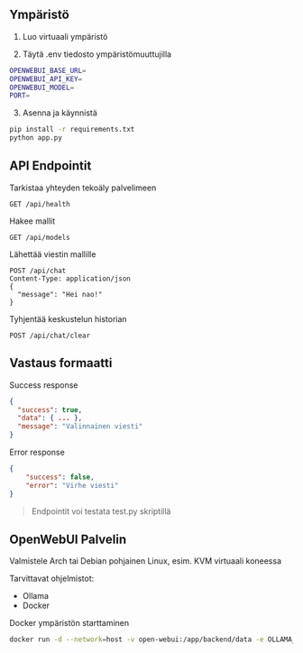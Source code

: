 ## Ympäristö

1. Luo virtuaali ympäristö

2. Täytä .env tiedosto ympäristömuuttujilla

```bash
OPENWEBUI_BASE_URL=
OPENWEBUI_API_KEY=
OPENWEBUI_MODEL=
PORT=
```

3. Asenna ja käynnistä

```sh
pip install -r requirements.txt
python app.py
```

## API Endpointit

Tarkistaa yhteyden tekoäly palvelimeen

```
GET /api/health
```

Hakee mallit

```
GET /api/models
```

Lähettää viestin mallille

```
POST /api/chat
Content-Type: application/json
{
  "message": "Hei nao!"
}
```

Tyhjentää keskustelun historian

```
POST /api/chat/clear
```

## Vastaus formaatti

Success response

```json
{
  "success": true,
  "data": { ... },
  "message": "Valinnainen viesti"
}
```

Error response

```json
{
    "success": false,
    "error": "Virhe viesti"
}
```

> Endpointit voi testata test.py skriptillä

## OpenWebUI Palvelin

Valmistele Arch tai Debian pohjainen Linux, esim. KVM virtuaali koneessa

Tarvittavat ohjelmistot:

-   Ollama
-   Docker

Docker ympäristön starttaminen

```bash
docker run -d --network=host -v open-webui:/app/backend/data -e OLLAMA_BASE_URL=http://127.0.0.1:11434 --name open-webui --restart always ghcr.io/open-webui/open-webui:main
```
